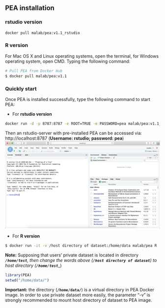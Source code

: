 ## PEA installation
### rstudio version
```bash
docker pull malab/pea:v1.1_rstudio
```
### R version
  For Mac OS X and Linux operating systems, open the terminal, for Windows operating system, open CMD. Typing the following command:
```bash
# Pull PEA from Docker Hub
$ docker pull malab/pea:v1.1
```
### Quickly start

Once PEA is installed successfully, type the following command to start PEA: 
- For **rstudio version**
```bash
docker run -d -p 8787:8787 -e ROOT=TRUE -e PASSWORD=pea malab/pea:v1.1_rstudio
```
Then an rstudio-server with pre-installed PEA can be accessed via: http://localhost:8787 (**Username: rstudio; password: pea**)
![rstudio](./images/rstudio.png)
- For **R version**
```bash
$ docker run -it -v /host directory of dataset:/home/data malab/pea R  
```
**Note:** Supposing that users’ private dataset is located in directory ___`/home/test`____, then change the words above (____`/host directory of dataset`____) to host directory (____`/home/test`____)  
```R
library(PEA)  
setwd("/home/data/")  
```
**Important:** the directory (____`/home/data/`____) is a virtual directory in PEA Docker image. In order to use private dataset more easily, the parameter “-v” is strongly recommended to mount host directory of dataset to PEA image.  